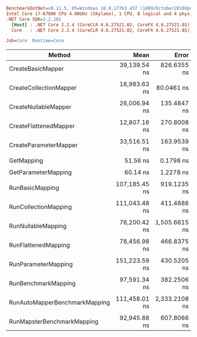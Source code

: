 ``` ini

BenchmarkDotNet=v0.11.5, OS=Windows 10.0.17763.437 (1809/October2018Update/Redstone5)
Intel Core i7-6700K CPU 4.00GHz (Skylake), 1 CPU, 8 logical and 4 physical cores
.NET Core SDK=2.2.101
  [Host] : .NET Core 2.2.4 (CoreCLR 4.6.27521.02, CoreFX 4.6.27521.01), 64bit RyuJIT  [AttachedDebugger]
  Core   : .NET Core 2.2.4 (CoreCLR 4.6.27521.02, CoreFX 4.6.27521.01), 64bit RyuJIT

Job=Core  Runtime=Core  

```
|                        Method |          Mean |         Error |        StdDev | Ratio |
|------------------------------ |--------------:|--------------:|--------------:|------:|
|             CreateBasicMapper |  39,139.54 ns |   826.6355 ns | 1,074.8596 ns |  1.00 |
|                               |               |               |               |       |
|        CreateCollectionMapper |  16,983.63 ns |    80.0461 ns |    74.8751 ns |  1.00 |
|                               |               |               |               |       |
|          CreateNullableMapper |  26,006.94 ns |   135.4847 ns |   120.1036 ns |  1.00 |
|                               |               |               |               |       |
|         CreateFlattenedMapper |  12,807.16 ns |   270.8008 ns |   352.1175 ns |  1.00 |
|                               |               |               |               |       |
|         CreateParameterMapper |  33,516.51 ns |   163.9539 ns |   153.3626 ns |  1.00 |
|                               |               |               |               |       |
|                    GetMapping |      51.56 ns |     0.1798 ns |     0.1682 ns |  1.00 |
|                               |               |               |               |       |
|           GetParameterMapping |      60.14 ns |     1.2278 ns |     1.2609 ns |  1.00 |
|                               |               |               |               |       |
|               RunBasicMapping | 107,185.45 ns |   919.1235 ns |   859.7487 ns |  1.00 |
|                               |               |               |               |       |
|          RunCollectionMapping | 111,043.48 ns |   411.4886 ns |   384.9067 ns |  1.00 |
|                               |               |               |               |       |
|            RunNullableMapping |  76,200.42 ns | 1,505.6615 ns | 2,060.9665 ns |  1.00 |
|                               |               |               |               |       |
|           RunFlattenedMapping |  78,456.98 ns |   466.8375 ns |   413.8393 ns |  1.00 |
|                               |               |               |               |       |
|           RunParameterMapping | 151,223.59 ns |   430.5205 ns |   359.5041 ns |  1.00 |
|                               |               |               |               |       |
|           RunBenchmarkMapping |  97,591.34 ns |   382.2506 ns |   298.4361 ns |  1.00 |
|                               |               |               |               |       |
| RunAutoMapperBenchmarkMapping | 111,458.01 ns | 2,333.2108 ns | 3,193.7253 ns |  1.00 |
|                               |               |               |               |       |
|    RunMapsterBenchmarkMapping |  92,945.88 ns |   607.8066 ns |   568.5427 ns |  1.00 |
